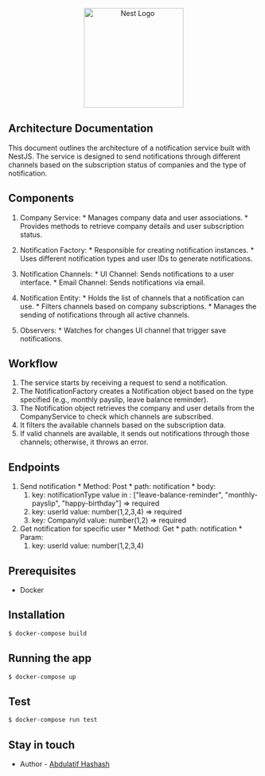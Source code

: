 <p align="center">
  <a href="http://nestjs.com/" target="blank"><img src="https://nestjs.com/img/logo-small.svg" width="200" alt="Nest Logo" /></a>
</p>

[circleci-image]: https://img.shields.io/circleci/build/github/nestjs/nest/master?token=abc123def456
[circleci-url]: https://circleci.com/gh/nestjs/nest

## Architecture Documentation
This document outlines the architecture of a notification service built with NestJS. The service is designed to send notifications through different channels based on the subscription status of companies and the type of notification.

## Components
  1. Company Service:
    * Manages company data and user associations.
    * Provides methods to retrieve company details and user subscription status.
  
  2. Notification Factory:
    * Responsible for creating notification instances.
    * Uses different notification types and user IDs to generate notifications.
  
  3. Notification Channels:
    * UI Channel: Sends notifications to a user interface.
    * Email Channel: Sends notifications via email.

  4. Notification Entity:
    * Holds the list of channels that a notification can use.
    * Filters channels based on company subscriptions.
    * Manages the sending of notifications through all active channels.

  5. Observers:
    * Watches for changes UI channel that trigger save notifications.

## Workflow
  1. The service starts by receiving a request to send a notification.
  2. The NotificationFactory creates a Notification object based on the type specified (e.g., monthly payslip, leave balance reminder).
  3. The Notification object retrieves the company and user details from the CompanyService to check which channels are subscribed.
  4. It filters the available channels based on the subscription data.
  5. If valid channels are available, it sends out notifications through those channels; otherwise, it throws an error.

## Endpoints
  1. Send notification
    * Method: Post
    * path: notification
    * body: 
      1. key: notificationType    value in : ["leave-balance-reminder", "monthly-payslip", "happy-birthday"] => required
      2. key: userId    value: number(1,2,3,4)  => required
      3. key: CompanyId    value: number(1,2)   => required
  2. Get notification for specific user
    * Method: Get
    * path: notification
    * Param: 
      1. key: userId    value: number(1,2,3,4) 


## Prerequisites
  * Docker

## Installation
```bash
$ docker-compose build
```
## Running the app

```bash
$ docker-compose up
```

## Test

```bash
$ docker-compose run test
```



## Stay in touch

- Author - [Abdulatif Hashash](https://www.linkedin.com/in/abdallatif-hashash-8aa594202/)

